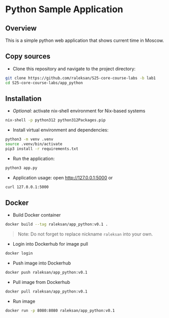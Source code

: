 # Python Sample Application

## Overview

This is a simple python web application that shows current time in Moscow.

## Copy sources

- Clone this repository and navigate to the project directory:

```bash
git clone https://github.com/raleksan/S25-core-course-labs -b lab1
cd S25-core-course-labs/app_python
```

## Installation

- _Optional:_ activate nix-shell environment for Nix-based systems

```bash
nix-shell -p python312 python312Packages.pip
```

- Install virtual environment and dependencies:

```bash
python3 -m venv .venv
source .venv/bin/activate
pip3 install -r requirements.txt
```

- Run the application:

```bash
python3 app.py
```

- Application usage: open <http://127.0.0.1:5000> or

```bash
curl 127.0.0.1:5000
```

## Docker

- Build Docker container

```bash
docker build --tag raleksan/app_python:v0.1 .
```

> Note: Do not forget to replace nickname `raleksan` into your own.

- Login into Dockerhub for image pull

```bash
docker login
```

- Push image into Dockerhub

```bash
docker push raleksan/app_python:v0.1
```

- Pull image from Dockerhub

```bash
docker pull raleksan/app_python:v0.1
```

- Run image

```bash
docker run -p 8080:8080 raleksan/app_python:v0.1
```
